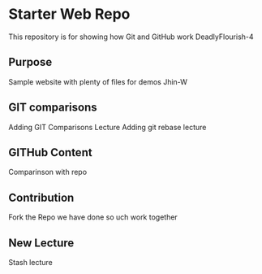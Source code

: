 # Starter Web Repo

This repository is for showing how Git and GitHub work
DeadlyFlourish-4

## Purpose

Sample website with plenty of files for demos
Jhin-W

## GIT comparisons
Adding GIT Comparisons Lecture
Adding git rebase lecture
## GITHub Content
Comparinson with repo

## Contribution
Fork the Repo
we have done so uch work together
## New Lecture
Stash lecture
